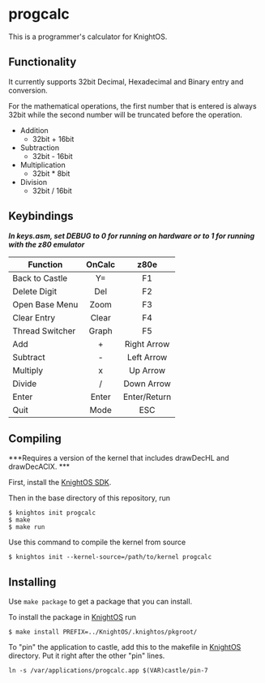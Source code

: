 # progcalc
This is a programmer's calculator for KnightOS.



## Functionality

It currently supports 32bit  Decimal, Hexadecimal and Binary entry and conversion. 

For the mathematical operations, the first number that is entered is always 32bit while the second number will be truncated before the operation.

- Addition
	- 32bit + 16bit
- Subtraction
	- 32bit - 16bit
- Multiplication
	- 32bit * 8bit
- Division
	- 32bit / 16bit

## Keybindings
***In keys.asm, set DEBUG to 0 for running on hardware or to 1 for running with the z80 emulator***

|Function			| OnCalc	|z80e			|
|-----------------------------|:---------------:|:---------------------:|
|Back to Castle 	| Y=		|F1				|
|Delete Digit	 	| Del		|F2				|
|Open Base Menu	| Zoom	|F3				|
|Clear Entry	 	| Clear		|F4				|
|Thread Switcher	| Graph	|F5				|
|Add			 	| +			|Right Arrow	|
|Subtract		 	| -			|Left Arrow	|
|Multiply			| x			|Up Arrow		|
|Divide			| /			|Down Arrow	|
|Enter				|Enter		|Enter/Return	|
|Quit				|Mode		|ESC			|


## Compiling
***Requires a version of the kernel that includes drawDecHL and drawDecACIX. ***

First, install the [KnightOS SDK](http://www.knightos.org/sdk).

Then in the base directory of this repository, run

    $ knightos init progcalc
    $ make
    $ make run

Use this command to compile the kernel from source
   
    $ knightos init --kernel-source=/path/to/kernel progcalc

    
## Installing

Use `make package` to get a package that you can install.

To install the package in [KnightOS](https://github.com/KnightOS/KnightOS) run

    $ make install PREFIX=../KnightOS/.knightos/pkgroot/

To "pin" the application to castle, add this to the makefile in [KnightOS](https://github.com/KnightOS/KnightOS) directory. Put it right after the other "pin" lines.

    ln -s /var/applications/progcalc.app $(VAR)castle/pin-7
